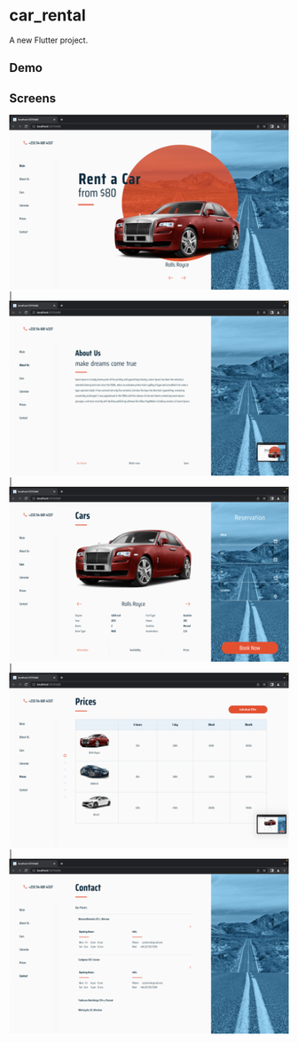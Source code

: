 # car_rental

A new Flutter project.



## Demo

## Screens
 

![](./readme_files/home.png) | ![](./readme_files/about.png) |
![](./readme_files/cars.png) |
![](./readme_files/prices.png) |
![](./readme_files/contact.png) 


